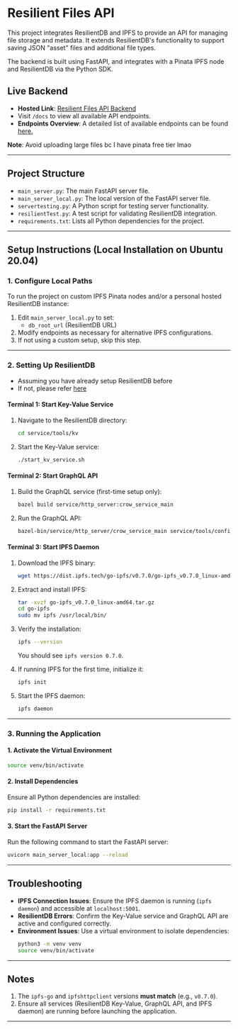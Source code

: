 # Resilient Files API

This project integrates ResilientDB and IPFS to provide an API for managing file storage and metadata. It extends ResilientDB's functionality to support saving JSON "asset" files and additional file types.

The backend is built using FastAPI, and integrates with a Pinata IPFS node and ResilientDB via the Python SDK.

## **Live Backend**
- **Hosted Link**: [Resilient Files API Backend](https://resilientfilesapi.onrender.com)
- Visit `/docs` to view all available API endpoints.
- **Endpoints Overview**: A detailed list of available endpoints can be found [here.](https://github.com/Echo108471/ResilientFilesAPI/blob/main/API_README.md)

**Note**: Avoid uploading large files bc I have pinata free tier lmao

---

## **Project Structure**
- `main_server.py`: The main FastAPI server file.
- `main_server_local.py`: The local version of the FastAPI server file.
- `servertesting.py`: A Python script for testing server functionality.
- `resilientTest.py`: A test script for validating ResilientDB integration.
- `requirements.txt`: Lists all Python dependencies for the project.

---

## **Setup Instructions (Local Installation on Ubuntu 20.04)**

### **1. Configure Local Paths**
To run the project on custom IPFS Pinata nodes and/or a personal hosted ResilientDB instance:
1. Edit `main_server_local.py` to set:
   - `db_root_url` (ResilientDB URL)
2. Modify endpoints as necessary for alternative IPFS configurations.
3. If not using a custom setup, skip this step.

---

### **2. Setting Up ResilientDB**
 - Assuming you have already setup ResilientDB before
 - If not, please refer [here](https://github.com/apache/incubator-resilientdb)

#### **Terminal 1: Start Key-Value Service**
1. Navigate to the ResilientDB directory:
   ```bash
   cd service/tools/kv
   ```
2. Start the Key-Value service:
   ```bash
   ./start_kv_service.sh
   ```

#### **Terminal 2: Start GraphQL API**
1. Build the GraphQL service (first-time setup only):
   ```bash
   bazel build service/http_server:crow_service_main
   ```
2. Run the GraphQL API:
   ```bash
   bazel-bin/service/http_server/crow_service_main service/tools/config/interface/client.config service/http_server/server_config.config
   ```

#### **Terminal 3: Start IPFS Daemon**

1. Download the IPFS binary:
   ```bash
   wget https://dist.ipfs.tech/go-ipfs/v0.7.0/go-ipfs_v0.7.0_linux-amd64.tar.gz
   ```

2. Extract and install IPFS:
   ```bash
   tar -xvzf go-ipfs_v0.7.0_linux-amd64.tar.gz
   cd go-ipfs
   sudo mv ipfs /usr/local/bin/
   ```

3. Verify the installation:
   ```bash
   ipfs --version
   ```
   You should see `ipfs version 0.7.0`.

4. If running IPFS for the first time, initialize it:
   ```bash
   ipfs init
   ```
   
5. Start the IPFS daemon:
   ```bash
   ipfs daemon
   ```

---

### **3. Running the Application**
#### **1. Activate the Virtual Environment**
```bash
source venv/bin/activate
```

#### **2. Install Dependencies**
Ensure all Python dependencies are installed:
```bash
pip install -r requirements.txt
```

#### **3. Start the FastAPI Server**
Run the following command to start the FastAPI server:
```bash
uvicorn main_server_local:app --reload
```

---

## **Troubleshooting**

- **IPFS Connection Issues**: Ensure the IPFS daemon is running (`ipfs daemon`) and accessible at `localhost:5001`.
- **ResilientDB Errors**: Confirm the Key-Value service and GraphQL API are active and configured correctly.
- **Environment Issues**: Use a virtual environment to isolate dependencies:
  ```bash
  python3 -m venv venv
  source venv/bin/activate
  ```

---

## **Notes**
1. The `ipfs-go` and `ipfshttpclient` versions **must match** (e.g., `v0.7.0`).
2. Ensure all services (ResilientDB Key-Value, GraphQL API, and IPFS daemon) are running before launching the application.

---
